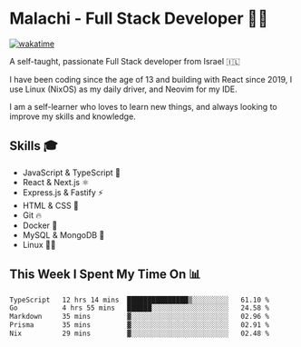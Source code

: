 # Malachi - Full Stack Developer 🚀🔥
[![wakatime](https://wakatime.com/badge/user/112ec769-e669-4b78-a46f-cf4343930741.svg)](https://wakatime.com/@112ec769-e669-4b78-a46f-cf4343930741)

A self-taught, passionate Full Stack developer from Israel 🇮🇱

I have been coding since the age of 13 and building with React since 2019, I use Linux (NixOS) as my daily driver, and Neovim for my IDE.

I am a self-learner who loves to learn new things, and always looking to improve my skills and knowledge.

## Skills 🎓
- JavaScript & TypeScript 💎
- React & Next.js ⚛️
- Express.js & Fastify ⚡️
- HTML & CSS 🎨
- Git 🔥
- Docker 🐳
- MySQL & MongoDB 💾
- Linux 👨‍💻

## This Week I Spent My Time On 📊
<!--START_SECTION:waka-->

```txt
TypeScript   12 hrs 14 mins  ███████████████▒░░░░░░░░░   61.10 %
Go           4 hrs 55 mins   ██████░░░░░░░░░░░░░░░░░░░   24.58 %
Markdown     35 mins         ▓░░░░░░░░░░░░░░░░░░░░░░░░   02.96 %
Prisma       35 mins         ▓░░░░░░░░░░░░░░░░░░░░░░░░   02.91 %
Nix          29 mins         ▓░░░░░░░░░░░░░░░░░░░░░░░░   02.48 %
```

<!--END_SECTION:waka-->
